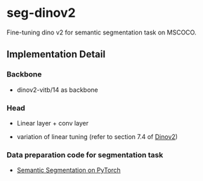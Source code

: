 # seg-dinov2
Fine-tuning dino v2 for semantic segmentation task on MSCOCO.


## Implementation Detail

### Backbone
* dinov2-vitb/14 as backbone 

### Head
* Linear layer + conv layer 

* variation of linear tuning 
(refer to section 7.4 of [Dinov2](https://arxiv.org/abs/2304.07193))

### Data preparation code for segmentation task
* [Semantic Segmentation on PyTorch](https://github.com/Tramac/awesome-semantic-segmentation-pytorch)

